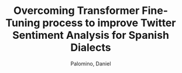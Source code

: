 ---
paperId: 53
author: Palomino, Daniel
publicationauthor: Palomino, D.
title: Overcoming Transformer Fine-Tuning process to improve Twitter Sentiment Analysis for Spanish Dialects
pdf: Palomino_LongTalk_53.pdf
poster: Palomino_LongTalk_53.png
alt: --
type: Oral
topic: Natural Language Processing
link: https://research.latinxinai.org/papers/neurips/2020/pdf/Palomino_LongTalk_53.pdf
conference: neurips
year: 2020
tags: neurips-2020
location: Virtual
---
